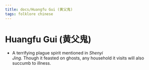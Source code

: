 ```yaml
---
title: docs/Huangfu Gui (黄父鬼)
tags: folklore chinese
---
```


# Huangfu Gui (黄父鬼)
- A terrifying plague spirit mentioned in _Shenyi  
	Jing_. Though it feasted on ghosts, any household it visits will also  
	succumb to illness.